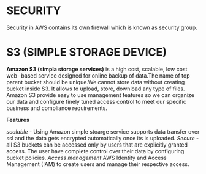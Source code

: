 # SECURITY
Security in AWS contains its own firewall which is known as security group.


# S3 (SIMPLE STORAGE DEVICE)

**Amazon S3 (simpla storage services)** is a high cost, scalable, low cost web- based service designed for online backup of data.The name of top parent bucket should be unique.We cannot store data without creating bucket inside S3. It allows to upload, store, download any type of files. Amazon S3 provide easy to use management features so we can organize our data and configure finely tuned access control to meet our specific business and compliance requirements.


**Features**

*scalable* - Using Amazon simple stoarge service supports data transfer over ssl and the data gets encrypted automatically once its is uploaded.
*Secure* - all S3 buckets can be accessed only by users that are explicitly granted access. The user have complete control over their data by configuring bucket policies.
*Access management*
AWS Identity and Access Management (IAM) to create users and manage their respective access.